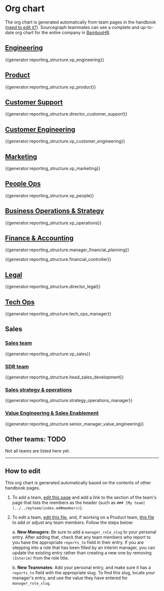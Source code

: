 # Org chart

The org chart is generated automatically from team pages in the handbook ([need to edit it?](#how-to-edit)). Sourcegraph teammates can see a complete and up-to-date org chart for the entire company in [BambooHR](https://sourcegraph.bamboohr.com/).

## [Engineering](../departments/product-engineering/engineering/team/index.md#current-organization)

{{generator:reporting_structure.vp_engineering}}

## [Product](../departments/product-engineering/product/team/index.md#current-team)

{{generator:reporting_structure.vp_product}}

## [Customer Support](../departments/support/index.md#the-team)

{{generator:reporting_structure.director_customer_support}}

## [Customer Engineering](../departments/ce/index.md#current-team-members)

{{generator:reporting_structure.vp_customer_engineering}}

## [Marketing](../departments/marketing/index.md#members)

{{generator:reporting_structure.vp_marketing}}

## [People Ops](../departments/people-ops/index.md#people-ops-team-members)

{{generator:reporting_structure.vp_people}}

## [Business Operations & Strategy](../departments/bizops/index.md#members)

{{generator:reporting_structure.vp_operations}}

## [Finance & Accounting](../departments/finance/index.md#members)

{{generator:reporting_structure.manager_financial_planning}}

{{generator:reporting_structure.financial_controller}}

## [Legal](../departments/legal/index.md#members)

{{generator:reporting_structure.director_legal}}

## [Tech Ops](../departments/tech-ops/index.md#members)

{{generator:reporting_structure.tech_ops_manager}}

## Sales

### [Sales team](../departments/sales/index.md#members)

{{generator:reporting_structure.vp_sales}}

### [SDR team](../departments/sales/sdrteam/index.md#members)

{{generator:reporting_structure.head_sales_development}}

### [Sales strategy & operations](../departments/sales/sales-ops/index.md#members)

{{generator:reporting_structure.strategy_operations_manager}}

### [Value Engineering & Sales Enablement](../departments/sales/sales-enablement/index.md)

{{generator:reporting_structure.senior_manager_value_engineering}}

## Other teams: TODO

Not all teams are listed here yet.

---

## How to edit

This org chart is generated automatically based on the contents of other handbook pages.

1. To add a team, [edit this page](https://github.com/sourcegraph/handbook/edit/main/content/team/org_chart.md) and add a link to the section of the team's page that lists the members as the header (such as `### [My team](../../myteam/index.md#members)`).
2. To edit a team, [edit this file](https://github.com/sourcegraph/handbook/edit/main/data/team.yml), and, if working on a Product team, [this file](https://github.com/sourcegraph/handbook/edit/main/data/product_teams.yml) to add or adjust any team members. Follow the steps below:

   a. **New Managers**: Be sure to add a `manager_role_slug` to your personal entry. After adding that, check that any team members who report to you have the appropriate `reports_to` field in their entry. If you are stepping into a role that has been filled by an interim manager, you can update the existing entry rather than creating a new one by removing `(Interim)` from the role title.

   b. **New Teammates**: Add your personal entry, and make sure it has a `reports_to` field with the appropriate slug. To find this slug, locate your manager's entry, and use the value they have entered for `manager_role_slug`.
